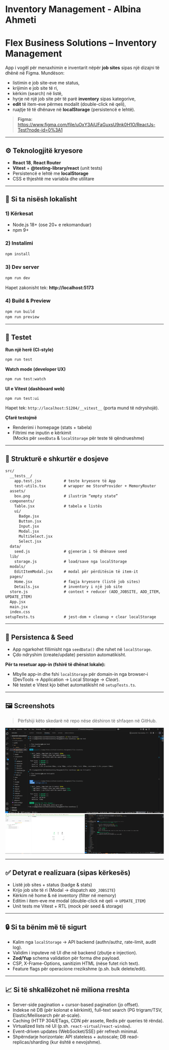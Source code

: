 # Inventory Management - Albina Ahmeti

# Flex Business Solutions – Inventory Management

App i vogël për menaxhimin e inventarit nëpër **job sites** sipas një dizajni të dhënë në Figma. Mundëson:
- listimin e job site-eve me status,
- krijimin e job site të ri,
- kërkim (search) në listë,
- hyrje në një job site për të parë **inventory** sipas kategorive,
- **edit** të item-eve përmes modalit (double-click në qeli),
- ruajtje të të dhënave në **localStorage** (persistencë e lehtë).

> **Figma:** https://www.figma.com/file/uOxY3AiUFaGuxsU9nk0H1O/ReactJs-Test?node-id=0%3A1

---

## ⚙️ Teknologjitë kryesore
- **React 18**, **React Router**
- **Vitest** + **@testing-library/react** (unit tests)
- Persistencë e lehtë me **localStorage**
- CSS e thjeshtë me variabla dhe utilitare

---

## 🚀 Si ta nisësh lokalisht

### 1) Kërkesat
- Node.js 18+ (ose 20+ e rekomanduar)
- npm 9+

### 2) Instalimi
```bash
npm install
```

### 3) Dev server
```bash
npm run dev
```
Hapet zakonisht tek: **http://localhost:5173**

### 4) Build & Preview
```bash
npm run build
npm run preview
```

---

## 🧪 Testet

**Run një herë (CI-style)**
```bash
npm run test
```

**Watch mode (developer UX)**
```bash
npm run test:watch
```

**UI e Vitest (dashboard web)**  
```bash
npm run test:ui
```

Hapet tek: `http://localhost:51204/__vitest__` (porta mund të ndryshojë).

**Çfarë testojmë**
- Renderimi i homepage (stats + tabela)
- Filtrimi me inputin e kërkimit  
  (Mocks për `seedData` & `localStorage` për teste të qëndrueshme)

---

## 📁 Strukturë e shkurtër e dosjeve
```text
src/
  __tests__/
    app.test.jsx          # teste kryesore të App
    test-utils.tsx        # wrapper me StoreProvider + MemoryRouter
  assets/
    box.png               # ilustrim “empty state”
  components/
    Table.jsx             # tabela e listës
    ui/
      Badge.jsx
      Button.jsx
      Input.jsx
      Modal.jsx
      MultiSelect.jsx
      Select.jsx
  data/
    seed.js               # gjenerim i të dhënave seed
  lib/
    storage.js            # load/save nga localStorage
  modals/
    EditItemModal.jsx     # modal për përditësim të item-it
  pages/
    Home.jsx              # faqja kryesore (listë job sites)
    Details.jsx           # inventory i një job site
  store.js                # context + reducer (ADD_JOBSITE, ADD_ITEM, UPDATE_ITEM)
  App.jsx
  main.jsx
  index.css
setupTests.ts             # jest-dom + cleanup + clear localStorage
```

---

## 💾 Persistenca & Seed
- App ngarkohet fillimisht nga `seedData()` dhe ruhet në `localStorage`.
- Çdo ndryshim (create/update) persiston automatikisht.

**Për ta resetuar app-in (fshirë të dhënat lokale):**
- Mbylle app-in dhe fshi `localStorage` për domain-in nga browser-i  
  (DevTools → Application → Local Storage → *Clear*).  
- Në testet e Vitest kjo bëhet automatikisht në `setupTests.ts`.

---

## 🖼️ Screenshots
> Përfshiji këto skedarë në repo nëse dëshiron të shfaqen në GitHub.

![Test 1](./Test1.png)
![Test 2](./Test2.png)

---

## ✅ Detyrat e realizuara (sipas kërkesës)
- Listë job sites + status (badge & stats)
- Krijo job site të ri (Modal → dispatch `ADD_JOBSITE`)
- Kërkim në home & në inventory (filter në memory)
- Editim i item-eve me modal (double-click në qeli → `UPDATE_ITEM`)
- Unit tests me Vitest + RTL (mock për seed & storage)

---

## 🔒 Si ta bënim më të sigurt
- Kalim nga `localStorage` → API backend (authn/authz, rate-limit, audit log).
- Validim i inputeve në UI dhe në backend (zbutje e injection).
- **Zod/Yup** schema validation për forma dhe payload.
- CSP, X-Frame-Options, sanitizim HTML (nëse futet rich text).
- Feature flags për operacione rrezikshme (p.sh. bulk delete/edit).

---

## 📈 Si të shkallëzohet në miliona rreshta
- Server-side pagination + cursor-based pagination (jo offset).
- Indekse në DB (për kolonat e kërkimit), full-text search (PG trigram/TSV, Elastic/Meilisearch për at-scale).
- Caching (HTTP 304/ETags, CDN për assete, Redis për queries të rënda).
- Virtualized lists në UI (p.sh. `react-virtual`/`react-window`).
- Event-driven updates (WebSocket/SSE) për refresh minimal.
- Shpërndarje horizontale: API stateless + autoscale; DB read-replicas/sharding (kur është e nevojshme).


